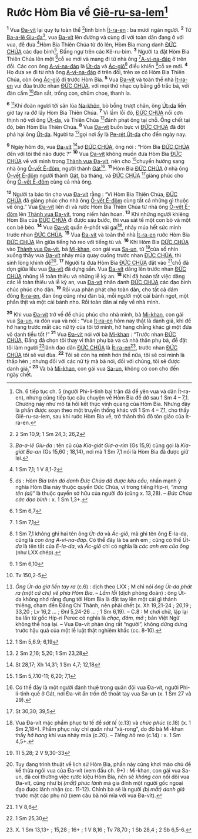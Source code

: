 # Rước Hòm Bia về [Giê-ru-sa-lem]()[^1-daa2b0ae-885d-45bb-9bf9-be6525d3f145]
<sup><b>1</b></sup> Vua [Đa-vít]() lại quy tụ toàn thể [^1@-daa2b0ae-885d-45bb-9bf9-be6525d3f145]tinh binh [Ít-ra-en]() : ba mươi ngàn người. <sup><b>2</b></sup> Từ [Ba-a-lê Giu-đa]()[^2-daa2b0ae-885d-45bb-9bf9-be6525d3f145], vua [Đa-vít]() lên đường và cùng đi với toàn dân đang ở với vua, để đưa [^2@-daa2b0ae-885d-45bb-9bf9-be6525d3f145]Hòm Bia Thiên Chúa từ đó lên, Hòm Bia mang danh [ĐỨC CHÚA]() các đạo binh[^3-daa2b0ae-885d-45bb-9bf9-be6525d3f145], Đấng ngự trên các Kê-ru-bim. <sup><b>3</b></sup> Người ta đặt Hòm Bia Thiên Chúa lên một [^3@-daa2b0ae-885d-45bb-9bf9-be6525d3f145]cỗ xe mới và mang đi từ nhà ông [^4@-daa2b0ae-885d-45bb-9bf9-be6525d3f145][A-vi-na-đáp]() ở trên đồi. Các con ông [A-vi-na-đáp]() là [Út-da]() và [Ác-giô]()[^4-daa2b0ae-885d-45bb-9bf9-be6525d3f145] điều khiển [^5@-daa2b0ae-885d-45bb-9bf9-be6525d3f145]cỗ xe mới. <sup><b>4</b></sup> Họ đưa xe đi từ nhà ông [A-vi-na-đáp]() ở trên đồi, trên xe có Hòm Bia Thiên Chúa, còn ông [Ác-giô]() đi trước Hòm Bia. <sup><b>5</b></sup> Vua [Đa-vít]() và toàn thể nhà [Ít-ra-en]() vui đùa trước nhan [ĐỨC CHÚA](), với mọi thứ nhạc cụ bằng gỗ trắc bá, với đàn cầm [^6@-daa2b0ae-885d-45bb-9bf9-be6525d3f145]đàn sắt, trống con, chũm choẹ, thanh la.

<sup><b>6</b></sup> [^5-daa2b0ae-885d-45bb-9bf9-be6525d3f145]Khi đoàn người tới sân lúa [Na-khôn](), bò bỗng trượt chân, ông [Út-da]() liền giơ tay ra đỡ lấy Hòm Bia Thiên Chúa. <sup><b>7</b></sup> Vì lầm lỗi đó, [ĐỨC CHÚA]() nổi cơn thịnh nộ với ông [Út-da](), và Thiên Chúa [^7@-daa2b0ae-885d-45bb-9bf9-be6525d3f145]đánh phạt ông tại chỗ. Ông chết tại đó, bên Hòm Bia Thiên Chúa. <sup><b>8</b></sup> Vua [Đa-vít]() buồn bực vì [ĐỨC CHÚA]() đã đột phá hại ông [Út-da](). Người ta [^8@-daa2b0ae-885d-45bb-9bf9-be6525d3f145]gọi nơi ấy là [Pe-rét Út-da]() cho đến ngày nay.

<sup><b>9</b></sup> Ngày hôm đó, vua [Đa-vít]() [^9@-daa2b0ae-885d-45bb-9bf9-be6525d3f145]sợ [ĐỨC CHÚA](), ông nói : “Hòm Bia [ĐỨC CHÚA]() đến với tôi thế nào được ?” <sup><b>10</b></sup> Vua [Đa-vít]() không muốn đưa Hòm Bia [ĐỨC CHÚA]() về với mình trong [Thành vua Đa-vít](), nên cho [^10@-daa2b0ae-885d-45bb-9bf9-be6525d3f145]chuyển hướng sang nhà ông [Ô-vết Ê-đôm](), người thành [Gát]()[^6-daa2b0ae-885d-45bb-9bf9-be6525d3f145]. <sup><b>11</b></sup> Hòm Bia [ĐỨC CHÚA]() ở nhà ông [Ô-vết Ê-đôm]() người thành [Gát](), ba tháng, và [ĐỨC CHÚA]() [^11@-daa2b0ae-885d-45bb-9bf9-be6525d3f145]giáng phúc cho ông [Ô-vết Ê-đôm]() cùng cả nhà ông.

<sup><b>12</b></sup> Người ta báo tin cho vua [Đa-vít]() rằng : “Vì Hòm Bia Thiên Chúa, [ĐỨC CHÚA]() đã giáng phúc cho nhà ông [Ô-vết Ê-đôm]() cùng tất cả những gì thuộc về ông.” Vua [Đa-vít]() liền đi và rước Hòm Bia Thiên Chúa từ nhà ông [Ô-vết Ê-đôm]() lên [Thành vua Đa-vít](), trong niềm hân hoan. <sup><b>13</b></sup> Khi những người khiêng Hòm Bia của [ĐỨC CHÚA]() đi được sáu bước, thì vua sát tế một con bò và một con bê béo. <sup><b>14</b></sup> Vua [Đa-vít]() quấn ê-phốt vải gai[^7-daa2b0ae-885d-45bb-9bf9-be6525d3f145], nhảy múa hết sức mình trước nhan [ĐỨC CHÚA](). <sup><b>15</b></sup> Vua [Đa-vít]() và toàn thể nhà [Ít-ra-en]() rước Hòm Bia [ĐỨC CHÚA]() lên giữa tiếng hò reo với tiếng tù và. <sup><b>16</b></sup> Khi Hòm Bia [ĐỨC CHÚA]() vào [Thành vua Đa-vít](), bà [Mi-khan](), con gái vua [Sa-un](), từ [^12@-daa2b0ae-885d-45bb-9bf9-be6525d3f145]cửa sổ nhìn xuống thấy vua [Đa-vít]() nhảy múa quay cuồng trước nhan [ĐỨC CHÚA](), thì sinh lòng khinh dể[^8-daa2b0ae-885d-45bb-9bf9-be6525d3f145]. <sup><b>17</b></sup> Người ta đưa Hòm Bia [ĐỨC CHÚA]() đặt vào [^13@-daa2b0ae-885d-45bb-9bf9-be6525d3f145]chỗ đã dọn giữa lều vua [Đa-vít]() đã dựng sẵn. Vua [Đa-vít]() dâng lên trước nhan [ĐỨC CHÚA]() những lễ toàn thiêu và những lễ kỳ an. <sup><b>18</b></sup> Khi đã hoàn tất việc dâng các lễ toàn thiêu và lễ kỳ an, vua [Đa-vít]() nhân danh [ĐỨC CHÚA]() các đạo binh chúc phúc cho dân. <sup><b>19</b></sup> Rồi vua phân phát cho toàn dân, cho tất cả đám đông [Ít-ra-en](), đàn ông cũng như đàn bà, mỗi người một cái bánh ngọt, một phần thịt và một cái bánh nho. Rồi toàn dân ai nấy về nhà mình.

<sup><b>20</b></sup> Khi vua [Đa-vít]() trở về để chúc phúc cho nhà mình, bà [Mi-khan](), con gái vua [Sa-un](), ra đón vua và nói : “Vua [Ít-ra-en]() hôm nay thật là danh giá, khi để hở hang trước mắt các nữ tỳ của tôi tớ mình, hở hang chẳng khác gì một đứa vô danh tiểu tốt !” <sup><b>21</b></sup> Vua [Đa-vít]() nói với bà [Mi-khan]() : “Trước nhan [ĐỨC CHÚA](), Đấng đã chọn tôi thay vì thân phụ bà và cả nhà thân phụ bà, để đặt tôi làm người [^14@-daa2b0ae-885d-45bb-9bf9-be6525d3f145]lãnh đạo dân [ĐỨC CHÚA]() là [Ít-ra-en]()[^9-daa2b0ae-885d-45bb-9bf9-be6525d3f145], trước nhan [ĐỨC CHÚA]() tôi sẽ vui đùa. <sup><b>22</b></sup> Tôi sẽ còn hạ mình hơn thế nữa, tôi sẽ coi mình là thấp hèn ; nhưng đối với các nữ tỳ mà bà nói, đối với chúng, tôi sẽ được danh giá.” <sup><b>23</b></sup> Và bà [Mi-khan](), con gái vua [Sa-un](), không có con cho đến ngày chết.

[^1-daa2b0ae-885d-45bb-9bf9-be6525d3f145]: Ch. 6 tiếp tục ch. 5 (người Phi-li-tinh bại trận đã để yên vua và dân Ít-ra-en), nhưng cũng tiếp tục câu chuyện về Hòm Bia để dở sau 1 Sm 4 – 7,1. Chương này như mô tả hồi kết thúc vinh quang của Hòm Bia. Nhưng đây là phần được soạn theo một truyền thống khác với 1 Sm 4 – 7,1, cho thấy Giê-ru-sa-lem, sau khi rước Hòm Bia về, trở thành thủ đô tôn giáo của Ít-ra-en.
[^2-daa2b0ae-885d-45bb-9bf9-be6525d3f145]: *Ba-a-lê Giu-đa* : tên cũ của *Kia-giát Giơ-a-rim* (Gs 15,9) cũng gọi là *Kia-giát Ba-an* (Gs 15,60 ; 18,14), nơi mà 1 Sm 7,1 nói là Hòm Bia đã được giữ lại.
[^3-daa2b0ae-885d-45bb-9bf9-be6525d3f145]: ds : *Hòm Bia trên đó danh Đức Chúa đã được kêu cầu*, nhấn mạnh ý nghĩa Hòm Bia này thuộc quyền Đức Chúa, vì trong tiếng Híp-ri, “*mang tên (ai)*“ là thuộc quyền sở hữu của người đó (cũng x. 13,28). – *Đức Chúa các đạo binh* : x. 1 Sm 1,3+.
[^4-daa2b0ae-885d-45bb-9bf9-be6525d3f145]: 1 Sm 7,1 không ghi hai tên ông *Út-da* và *Ác-giô*, mà ghi tên ông E-la-da, cũng là *con ông A-vi-na-đáp*. Có thể đây là ba anh em ; cũng có thể *Út-da* là tên tắt của *E-la-da*, và *Ác-giô* chỉ có nghĩa là *các anh em của ông* (như LXX chép).
[^5-daa2b0ae-885d-45bb-9bf9-be6525d3f145]: *Ông Út-da giơ liền tay ra* (c.6) : dịch theo LXX ; M chỉ nói *ông Út-da phát ra (một cử chỉ) về phía Hòm Bia*. – *Lầm lỗi* (dịch phỏng đoán) : ông Út-da không nhớ rằng đụng tới Hòm Bia là đặt tay lên một cái gì thánh thiêng, chạm đến Đấng Chí Thánh, nên phải chết (x. Xh 19,21-24 ; 20,19 ; 33,20 ; Lv 16,2 ... ; Đnl 5,24-26 ... ; 1 Sm 6,19). – C.8 : M chơi chữ, lặp lại ba lần từ gốc Híp-ri Perec có nghĩa là *chọc, đâm, mở* ; bản Việt Ngữ không thể hoạ lại. – Vua Đa-vít phản ứng rất “người”, không dửng dưng trước hậu quả của một lề luật thật nghiêm khắc (cc. 8-10).
[^6-daa2b0ae-885d-45bb-9bf9-be6525d3f145]: Có thể đây là một người đánh thuê trong quân đội vua Đa-vít, người Phi-li-tinh quê ở Gát, nơi Đa-vít ẩn trốn để thoát tay vua Sa-un (x. 1 Sm 27 và 29).
[^7-daa2b0ae-885d-45bb-9bf9-be6525d3f145]: Vua Đa-vít mặc phẩm phục tư tế để *sát tế* (c.13) và *chúc phúc* (c.18) (x. 1 Sm 2,18+). Phẩm phục này chỉ *quấn* như “xà-rong”, do đó bà Mi-khan thấy *hở hang* khi vua nhảy múa (c.20). – *Tiếng hò reo* (c.14) : x. 1 Sm 4,5+.
[^8-daa2b0ae-885d-45bb-9bf9-be6525d3f145]: Tuy đang trình thuật về lịch sử Hòm Bia, phần này cũng khơi mào chủ đề kế thừa ngôi vua của Đa-vít (xem đầu ch. 9+) : Mi-khan, con gái vua Sa-un, đã coi thường việc rước kiệu Hòm Bia, nên sẽ *không con* nối dõi vua Đa-vít, cũng như bị *(mất) phúc lành* mà gia đình một người gốc ngoại đạo được lãnh nhận (cc. 11-12). Chính bà sẽ là người *(bị mất) danh giá* trước mặt các phụ nữ (xem câu bà nói mỉa với vua Đa-vít).
[^9-daa2b0ae-885d-45bb-9bf9-be6525d3f145]: X. 1 Sm 13,13+ ; 15,28 ; 16+ ; 1 V 8,16 ; Tv 78,70 ; 1 Sb 28,4 ; 2 Sb 6,5-6.
[^1@-daa2b0ae-885d-45bb-9bf9-be6525d3f145]: 2 Sm 10,9; 1 Sm 24,3; 26,2
[^2@-daa2b0ae-885d-45bb-9bf9-be6525d3f145]: 1 Sm 7,1; 1 V 8,1-2
[^3@-daa2b0ae-885d-45bb-9bf9-be6525d3f145]: 1 Sm 6,7
[^4@-daa2b0ae-885d-45bb-9bf9-be6525d3f145]: 1 Sm 7,1
[^5@-daa2b0ae-885d-45bb-9bf9-be6525d3f145]: 1 Sm 6,10
[^6@-daa2b0ae-885d-45bb-9bf9-be6525d3f145]: Tv 150,2-5
[^7@-daa2b0ae-885d-45bb-9bf9-be6525d3f145]: 1 Sm 5,6.9; 6,19
[^8@-daa2b0ae-885d-45bb-9bf9-be6525d3f145]: 2 Sm 2,16; 5,20; 1 Sm 23,28
[^9@-daa2b0ae-885d-45bb-9bf9-be6525d3f145]: St 28,17; Xh 14,31; 1 Sm 4,7; 12,18
[^10@-daa2b0ae-885d-45bb-9bf9-be6525d3f145]: 1 Sm 5,7.10-11; 6,20; 7,1
[^11@-daa2b0ae-885d-45bb-9bf9-be6525d3f145]: St 30,30; 39,5
[^12@-daa2b0ae-885d-45bb-9bf9-be6525d3f145]: Tl 5,28; 2 V 9,30-33
[^13@-daa2b0ae-885d-45bb-9bf9-be6525d3f145]: 1 V 8,6
[^14@-daa2b0ae-885d-45bb-9bf9-be6525d3f145]: 1 Sm 25,30